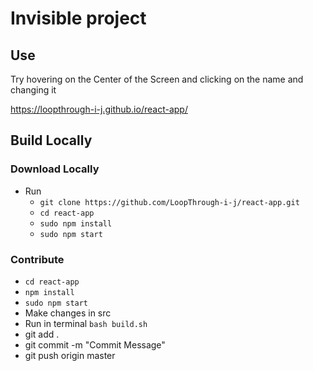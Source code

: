 # Invisible project 

## Use
Try hovering on the Center of the Screen and clicking on the name and changing it

https://loopthrough-i-j.github.io/react-app/

## Build Locally

### Download Locally

- Run 
    - ```git clone https://github.com/LoopThrough-i-j/react-app.git```
    - ```cd react-app``` 
    - ```sudo npm install```
    - ```sudo npm start```

### Contribute
- ```cd react-app``` 
- ```npm install```
- ```sudo npm start```
- Make changes in src
- Run in terminal ```bash build.sh```
- git add .
- git commit -m "Commit Message"
- git push origin master